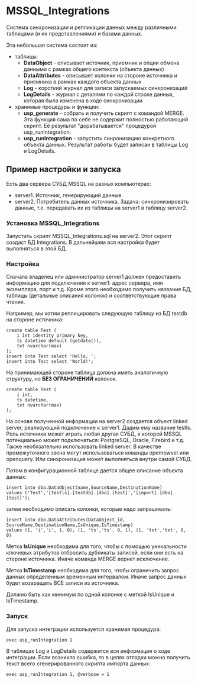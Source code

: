 # MSSQL_Integrations
Система синхронизации и репликации данных между различными таблицами (и их представлениями) и базами данных.

Эта небольшая система состоит из:
- таблицы:
  - **DataObject** - описывает источник, приемник и опции обмена данными с рамках общего контекста (объекта данных)
  - **DataAttributes** - описывает колонки на стороне источника и приемника в рамках каждого объекта данных
  - **Log** - короткий журнал для записи запускаемых синхронизаций
  - **LogDetails** - журнал с деталями по каждой строке данных, которая была изменена в ходе синхронизации
- хранимые процедуры и функции:
  - **usp_generate** - собрать и получить скрипт с командой MERGE. Эта функция сама по себе не содержит полностью работающий скрипт. Её результат "дорабатывается" процедурой usp_runIntegration.
  - **usp_runIntegration** - запустить синронизацию конкретного объекта данных. Результат работы будет записан в таблицы Log и LogDetails.

## Пример настройки и запуска

Есть два сервера СУБД MSSQL на разных компьютерах:
- server1. Источник, генерирующий данные.
- server2. Потребитель данных источника.
Задача: синхронизировать данные, т.е. передавать их из таблицы на server1 в таблицу server2.

### Установка MSSQL_Integrations

Запустить скрипт MSSQL_Integrations.sql на server2. Этот скрипт создаст БД Integrations. В дальнейшем вся настройка будет выполняться в этой БД.

### Настройка

Сначала владелец или администратор server1 должен предоставить информацию для подключения к server1: адрес сервера, имя экземпляра, порт и т.д. Кроме этого необходимо получить название БД, таблицы (детальные описания колонок) и соответствующие права чтения.

Например, мы хотим реплицировать следующую таблицу из БД testdb на стороне источника:
```
create table Test (
	i int identity primary key, 
	ts datetime default (getdate()), 
	txt nvarchar(max)
);
insert into Test select 'Hello, ';
insert into Test select 'World!';
```

На принимающей стороне таблица должна иметь аналогичную структуру, но **БЕЗ ОГРАНИЧЕНИЙ** колонок.
```
create table Test (
	i int, 
	ts datetime, 
	txt nvarchar(max)
);
```

На основе полученной информации на server2 создается объект linked server, реализующий подключение к server1. Дадим ему название testls. Роль источника может играть любая другая СУБД, к которой MSSQL потенциально может подключаться: PostgreSQL, Oracle, Firebird и т.д. Также необязательно использовать linked server. В качестве промежуточного звена могут использоваться команды openrowset или openquery. Или синхронизация может выполняться внутри самой СУБД.

Потом в конфигурационной таблице дается общее описание объекта данных:
```
insert into dbo.DataObject(name,SourceName,DestinationName) 
values ('Test','[testls].[testdb].[dbo].[test]','[import].[dbo].[test]');
```

затем необходимо описать колонки, которые надо запрашивать:
```
insert into dbo.DataAttributes(DataObject_id, SourceName,DestinationName,IsUnique,IsTimestamp)
values (1, 'i','i', 1, 0), (1, 'ts','ts', 0, 1), (1, 'txt','txt', 0, 0)
```

Метка **IsUnique** необходима для того, чтобы с помощью уникальности ключевых атрибутов отбросить дубликаты записей, если они есть на стороне источника. Иначе команда MERGE вернет исключение.

Метка **IsTimestamp** необходима для того, чтобы ограничить запрос данных определенным временным интервалом. Иначе запрос данных будет возвращать ВСЕ записи из источника.

Должно быть как минимум по одной колонке с меткой IsUnique и IsTimestamp.

### Запуск

Для запуска интеграции используется хранимая процедура:
```
exec usp_runIntegration 1
```

В таблицах Log и LogDetails содержится вся информация о ходе интеграции. Если возникла ошибка, то в целях отладки можно получить текст всего сгенерированного скрипта импорта данных:
```
exec usp_runIntegration 1, @verbose = 1
```
